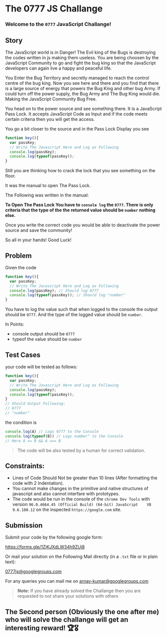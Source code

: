 # The 0777 JS Challange

### Welcome to the `0777` JavaScript Challange!

## Story

The JavaScript world is in Danger! The Evil king of the Bugs is destroying the codes written in js making them useless. You are being choosen by the JavaScript Community to go and fight the bug king so that the JavaScript developers can again live a happy and peaceful life. 

You Enter the Bug Territory and secretly managed to reach the control centre of the bug king. Now you see here and there and you find that there is a large source of energy that powers the Bug King and other bug Army. If could turn off the power supply, the Bug Army and The Bug King would die. Making the JavaScript Community Bug Free.

You head on to the power source and see something there. It is a JavaScript Pass Lock. It accepts JavaScript Code as Input and if the code meets certain criteria then you will get the access.

You go a bit closer to the source and in the Pass Lock Display you see 
```javascript
function key(){
  var passKey;
  // Write The Javascript Here and Log as Following
  console.log(passKey);
  console.log(typeof(passKey));
}
```
Still you are thinking how to crack the lock that you see something on the floor. 

It was the manual to open The Pass Lock.

The Following was written in the manual:

**To Open The Pass Lock You have to `console log` the `0777`. There is only criteria that the type of the the returned value should be `number` nothing else.**

Once you write the correct code you would be able to deactivate the power source and save the community!

So all in your hands!
Good Luck!

## Problem

Given the code

```javascript
function key(){
  var passKey;
  // Write The Javascript Here and Log as Following
  console.log(passKey); // Should log 0777
  console.log(typeof(passKey)); // Should log "number"
}
```
You have to log the value such that when logged to the console the output should be `0777`. And the type of the logged value should be `number`.

In Points:
* console output should be `0777`
* typeof the value should be `number`

## Test Cases

your code will be tested as follows:
```javascript
function key(){
  var passKey;
  // Write The Javascript Here and Log as Following
  console.log(passKey);
  console.log(typeof(passKey));
}
// Should Output Following:
// 0777
// "number"
```

the condition is
```js
console.log(A) // Logs 0777 to the Console
console.log(typeof(B)) // Logs number" to the Console
// Here A == B && A === B
```

> The code will be also tested by a human for correct validation.

## Constraints:

* Lines of Code Should Not be greater than 10 lines (After formatting the code with 2 Indentation).
* You cannot make changes in the primitive and native structures of javascript and also cannot interfare with prototypes.
* The code would be run in the console of the `chrome Dev Tools` with version `96.0.4664.45 (Official Build) (64-bit) JavaScript	V8 9.6.180.12` on the inspected `https://google.com` site.

## Submission

Submit your code by the following google form:

https://forms.gle/1ZjKJXdLW34h9ZUj8

Or mail your solution on the Following Mail directly (in a `.txt` file or in plain text): 

0777js@googlegroups.com

For any queries you can mail me on arnav-kumar@googlegroups.com

> **Note:** If you have already solved the Challange then you are requested to not share your solutions with others

## The Second person (Obviously the one after me) who will solve the challange will get an interesting reward! 🏆🎖️
